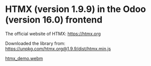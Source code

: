 # HTMX (version 1.9.9) in the Odoo (version 16.0) frontend 

The official website of HTMX: https://htmx.org

Downloaded the library from: https://unpkg.com/htmx.org@1.9.9/dist/htmx.min.js


[htmx_demo.webm](https://github.com/KonstantinosPaschopoulos/htmx-odoo/assets/44176851/51e80b43-544e-48ca-9a93-a2fa7278a0ba)
